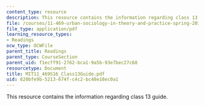 ```yaml
---
content_type: resource
description: This resource contains the information regarding class 13 guide.
file: /courses/11-469-urban-sociology-in-theory-and-practice-spring-2016/820bfe9b5213674fc4c2bc48e18ec0a1_MIT11_469S16_Class13Guide.pdf
file_type: application/pdf
learning_resource_types:
- Readings
ocw_type: OCWFile
parent_title: Readings
parent_type: CourseSection
parent_uid: f1ecff91-2762-bca1-9a5b-93e7bec27c68
resourcetype: Document
title: MIT11_469S16_Class13Guide.pdf
uid: 820bfe9b-5213-674f-c4c2-bc48e18ec0a1
---
```

This resource contains the information regarding class 13 guide.

